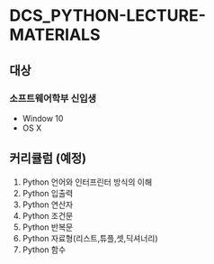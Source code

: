 DCS_PYTHON-LECTURE-MATERIALS
=====
## 대상
### 소프트웨어학부 신입생
* Window 10
* OS X
## 커리큘럼 (예정)
<ol>
  <li>Python 언어와 인터프린터 방식의 이해</li>
  <li>Python 입출력</li>
  <li>Python 연산자</li>
  <li>Python 조건문</li>
  <li>Python 반복문</li>
  <li>Python 자료형(리스트,튜플,셋,딕셔너리)</li>
  <li>Python 함수</li>
</ol>
